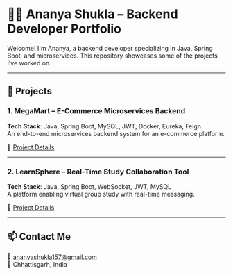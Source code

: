 # 👩‍💻 Ananya Shukla – Backend Developer Portfolio

Welcome! I'm Ananya, a backend developer specializing in Java, Spring Boot, and microservices. This repository showcases some of the projects I’ve worked on.

---

## 🚀 Projects

### 1. MegaMart – E-Commerce Microservices Backend
**Tech Stack**: Java, Spring Boot, MySQL, JWT, Docker, Eureka, Feign  
An end-to-end microservices backend system for an e-commerce platform.

🔗 [Project Details](./MegaMart/README.md)

---

### 2. LearnSphere – Real-Time Study Collaboration Tool
**Tech Stack**: Java, Spring Boot, WebSocket, JWT, MySQL  
A platform enabling virtual group study with real-time messaging.

🔗 [Project Details](./LearnSphere/README.md)

---

## 📫 Contact Me
📧 ananyashukla157@gmail.com  
📍 Chhattisgarh, India  


